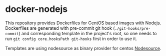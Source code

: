 # docker-nodejs

This repository provides Dockerfiles for CentOS based images with Nodejs. Dockerfiles are generated with pre-commit git hook (`./git-hooks/pre-commit`) and corresponding template in the project's root, so one needs to run `git config core.hooksPath git-hooks` first in order to use it.

Templates are using nodesource as binary provider for centos [Nodesource](https://nodesource.com/).
